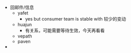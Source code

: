 - 回邮件/信息
	- yafet
		- yes but consumer team is stable with 较少的变动
	- huajun
		- 有关系，可能需要等待生效，今天再看看
	- vepath
	- paven
-